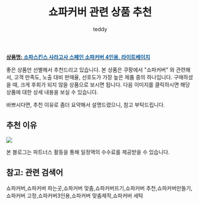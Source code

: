 ﻿---
layout: post
title:  "쇼파커버 관련 상품 추천"
author: teddy
categories: [ 가구/인테리어 ]
tags: [쇼파커버,쇼파커버 파는곳,쇼파커버 맞춤,쇼파커버뜨기,쇼파커버 추천,쇼파커버만들기,쇼파커버 고정,쇼파커버3인용,쇼파커버 맞춤제작,쇼파커버 세탁]
image: https://static.coupangcdn.com/image/retail/images/2020/11/06/12/0/63593a6d-ea1f-4f22-ba42-3e919f74a42c.jpg 
description: "쿠팡에서 쇼파커버 관련 상품으로 가장 고객 선호도가 높은 제품 중 하나입니다."
---

<a href="https://link.coupang.com/re/AFFSDP?lptag=AF3256674&pageKey=4528995648&itemId=5468670405&vendorItemId=72078305553&traceid=V0-153-16f3c2587d0a2a61"><b>상품명: <font color='#01579B'>소파스킨스 사라고사 스페인 소파커버 4인용, 라이트베이지</font></b></a>

좋은 상품만 선별해서 추천드리고 있습니다.
본 상품은 쿠팡에서 "쇼파커버" 와 관련해서, 고객 만족도, 노출 대비 판매율, 선호도가 가장 높은 제품 중의 하나입니다.
구매하셨을 때, 크게 후회가 되지 않을 상품으로 보시면 됩니다. 
다음 이미지를 클릭하시면 해당 상품에 대한 상세 내용을 보실 수 있습니다.

바쁘시다면, 추천 이유로 좀더 요약해서 설명드렸으니, 참고 부탁드립니다.

## 추천 이유 

<a href="https://link.coupang.com/re/AFFSDP?lptag=AF3256674&pageKey=4528995648&itemId=5468670405&vendorItemId=72078305553&traceid=V0-153-16f3c2587d0a2a61"><img src="https://thumbnail10.coupangcdn.com/thumbnails/remote/q89/image/retail/images/2020/11/06/12/0/cd6a2a3c-42fc-4aa2-a324-c3031769f2f7.jpg"></a> 

본 블로그는 파트너스 활동을 통해 일정액의 수수료를 제공받을 수 있습니다.

## 참고: 관련 검색어    
쇼파커버,쇼파커버 파는곳,쇼파커버 맞춤,쇼파커버뜨기,쇼파커버 추천,쇼파커버만들기,쇼파커버 고정,쇼파커버3인용,쇼파커버 맞춤제작,쇼파커버 세탁
